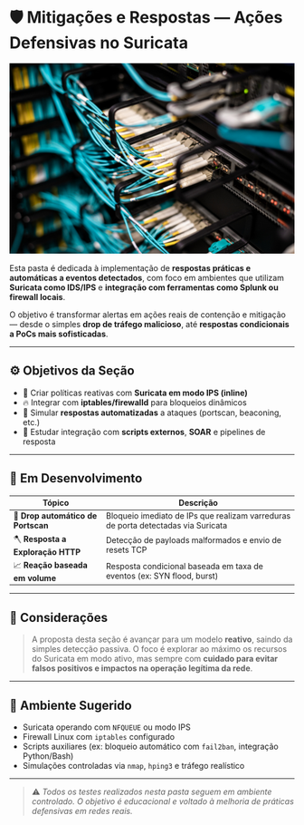 # 🛡️ Mitigações e Respostas — Ações Defensivas no Suricata

<p align="center">
  <img src="../../../../assets/construcao.png" alt="Em construção" width="800"/>
</p>

Esta pasta é dedicada à implementação de **respostas práticas e automáticas a eventos detectados**, com foco em ambientes que utilizam **Suricata como IDS/IPS** e **integração com ferramentas como Splunk ou firewall locais**.

O objetivo é transformar alertas em ações reais de contenção e mitigação — desde o simples **drop de tráfego malicioso**, até **respostas condicionais a PoCs mais sofisticadas**.

---

## ⚙️ Objetivos da Seção

- 🧱 Criar políticas reativas com **Suricata em modo IPS (inline)**  
- 🔥 Integrar com **iptables/firewalld** para bloqueios dinâmicos
- 🤖 Simular **respostas automatizadas** a ataques (portscan, beaconing, etc.)
- 🧩 Estudar integração com **scripts externos**, **SOAR** e pipelines de resposta

---

## 🚧 Em Desenvolvimento

| Tópico                              | Descrição                                                                         |
|-------------------------------------|-----------------------------------------------------------------------------------|
| 🧨 **Drop automático de Portscan**  | Bloqueio imediato de IPs que realizam varreduras de porta detectadas via Suricata |
| 🪓 **Resposta a Exploração HTTP**   | Detecção de payloads malformados e envio de resets TCP                            |
| 📈 **Reação baseada em volume**     | Resposta condicional baseada em taxa de eventos (ex: SYN flood, burst)            |

---

## 📌 Considerações

> A proposta desta seção é avançar para um modelo **reativo**, saindo da simples detecção passiva. O foco é explorar ao máximo os recursos do Suricata em modo ativo, mas sempre com **cuidado para evitar falsos positivos e impactos na operação legítima da rede**.

---

## 🧪 Ambiente Sugerido

- Suricata operando com `NFQUEUE` ou modo IPS
- Firewall Linux com `iptables` configurado
- Scripts auxiliares (ex: bloqueio automático com `fail2ban`, integração Python/Bash)
- Simulações controladas via `nmap`, `hping3` e tráfego realístico

---

> ⚠️ *Todos os testes realizados nesta pasta seguem em ambiente controlado. O objetivo é educacional e voltado à melhoria de práticas defensivas em redes reais.*
